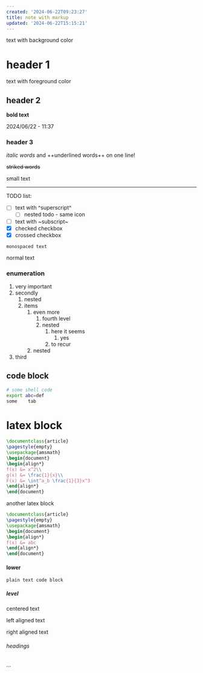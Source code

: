 ```yaml
---
created: '2024-06-22T09:23:27'
title: note with markup
updated: '2024-06-22T15:15:21'
---
```


text with background color

# header 1

text with foreground color

## header 2

**bold text**

2024/06/22 - 11:37

### header 3

*italic words* and ++underlined words++ on one line!

~~striked words~~

small text

---

TODO list:

- [ ] text with ^superscript^
   - [ ] nested todo - same icon 
- [ ] text with ~subscript~
- [x] checked checkbox
- [x] crossed checkbox

`monospaced text`

normal text

### enumeration

1. very important
2. secondly
   1. nested
   2. items
      1. even more
         1. fourth level
         2. nested
            1. here it seems
               1. yes
            3. to recur
      3. nested
4. third

## code block


```sh
# some shell code
export abc=def
some	tab
```

# latex block


```latex
\documentclass{article}
\pagestyle{empty}
\usepackage{amsmath}
\begin{document}
\begin{align*}
f(x) &= x^2\\
g(x) &= \frac{1}{x}\\
F(x) &= \int^a_b \frac{1}{3}x^3
\end{align*}
\end{document}
```


another latex block




```latex
\documentclass{article}
\pagestyle{empty}
\usepackage{amsmath}
\begin{document}
\begin{align*}
f(x) &= abc
\end{align*}
\end{document}
```
#### lower




```plain-text
plain text code block
```
##### level

centered text

left aligned text

right aligned text

###### headings

...